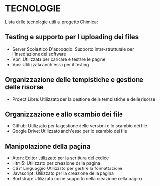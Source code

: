 # TECNOLOGIE

Lista delle tecnologie utili al progetto Chimica:

## Testing e supporto per l'uploading dei files

- Server Scolastico D'appoggio:
    Supporto inter-strutturale per l'insediazione del software
- Vpn:
    Utilizzata per caricare e testare le pagine
- Vps:
    Utilizzata anch'essa per il testing

## Organizzazione delle tempistiche e gestione delle risorse

- Project Libre:
    Utilizzato per la gestione delle tempistiche e delle risorse

## Organizzazione e allo scambio dei file

- Github:
    Utilizzato per la gestione delle versioni e lo scambio dei file
- Google Drive:
    Utilizzato anch'esso per lo scambio dei file

## Manipolazione della pagina

- Atom:
    Editor utilizzato per la scrittura del codice
- Html5:
    Utilizzato per creazione della pagina
- CSS:
    Linguaggio Utilizzato per gestire la formattazione
- Javascript:
    Utilizzato per la creazione della pagina
- Bootstrap:
    Utilizzato come supporto nella creazione della pagina
